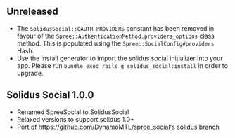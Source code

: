 ## Unreleased

*   The `SolidusSocial::OAUTH_PROVIDERS` constant has been removed in favour
    of the `Spree::AuthenticationMethod.providers_options` class method. This is populated using
    the `Spree::SocialConfig#providers` Hash.
*   Use the install generator to import the solidus social initializer into your app.
    Please run `bundle exec rails g solidus_social:install` in order to upgrade.

## Solidus Social 1.0.0

*   Renamed SpreeSocial to SolidusSocial
*   Relaxed versions to support solidus 1.0+
*   Port of https://github.com/DynamoMTL/spree_social's solidus branch
